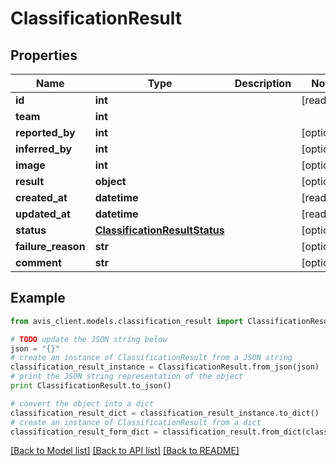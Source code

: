 # ClassificationResult


## Properties

Name | Type | Description | Notes
------------ | ------------- | ------------- | -------------
**id** | **int** |  | [readonly] 
**team** | **int** |  | 
**reported_by** | **int** |  | [optional] 
**inferred_by** | **int** |  | [optional] 
**image** | **int** |  | [optional] 
**result** | **object** |  | [optional] 
**created_at** | **datetime** |  | [readonly] 
**updated_at** | **datetime** |  | [readonly] 
**status** | [**ClassificationResultStatus**](ClassificationResultStatus.md) |  | [optional] 
**failure_reason** | **str** |  | [optional] 
**comment** | **str** |  | [optional] 

## Example

```python
from avis_client.models.classification_result import ClassificationResult

# TODO update the JSON string below
json = "{}"
# create an instance of ClassificationResult from a JSON string
classification_result_instance = ClassificationResult.from_json(json)
# print the JSON string representation of the object
print ClassificationResult.to_json()

# convert the object into a dict
classification_result_dict = classification_result_instance.to_dict()
# create an instance of ClassificationResult from a dict
classification_result_form_dict = classification_result.from_dict(classification_result_dict)
```
[[Back to Model list]](../README.md#documentation-for-models) [[Back to API list]](../README.md#documentation-for-api-endpoints) [[Back to README]](../README.md)


